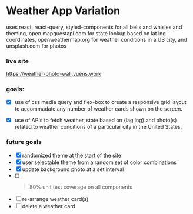 # Weather App Variation

uses react, react-query, styled-components for all bells and whisles and theming, open.mapquestapi.com for state lookup based on lat lng coordinates, openweathermap.org for weather conditions in a US city, and unsplash.com for photos

### live site

https://weather-photo-wall.yuens.work

### goals:

- [x] use of css media query and flex-box to create a responsive grid layout to accommadate any number of weather cards shown on the screen.

- [x] use of APIs to fetch weather, state based on {lag lng} and photo(s) related to weather conditions of a particular city in the United States.

### future goals

- [x] randomized theme at the start of the site
- [x] user selectable theme from a random set of color combinations
- [x] update background photo at a set interval
- [ ] > 80% unit test coverage on all components
- [ ] re-arrange weather card(s)
- [ ] delete a weather card
